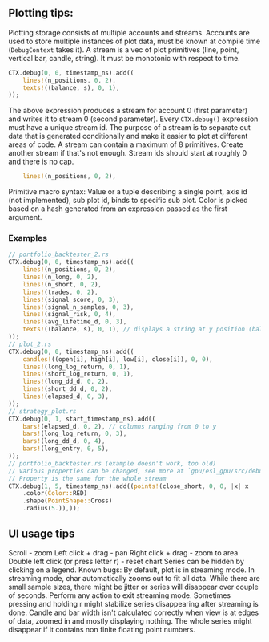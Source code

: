 ## Plotting tips:
Plotting storage consists of multiple accounts and streams. Accounts are used to store multiple instances of plot data, must be known at compile time (`DebugContext` takes it). 
A stream is a vec of plot primitives (line, point, vertical bar, candle, string). It must be monotonic with respect to time.
```Rust
CTX.debug(0, 0, timestamp_ns).add((
    lines!(n_positions, 0, 2),
    texts!((balance, s), 0, 1),
));
```
The above expression produces a stream for account 0 (first parameter) and writes it to stream 0 (second parameter). Every `CTX.debug()` expression must have a unique stream id.
The purpose of a stream is to separate out data that is generated conditionally and make it easier to plot at different areas of code. A stream can contain a maximum of 8 primitives. Create another stream if that's not enough.
Stream ids should start at roughly 0 and there is no cap.
```Rust
    lines!(n_positions, 0, 2),
```
Primitive macro syntax:
Value or a tuple describing a single point, axis id (not implemented), sub plot id, binds to specific sub plot.
Color is picked based on a hash generated from an expression passed as the first argument.
### Examples
```Rust
// portfolio_backtester_2.rs
CTX.debug(0, 0, timestamp_ns).add((
    lines!(n_positions, 0, 2),
    lines!(n_long, 0, 2),
    lines!(n_short, 0, 2),
    lines!(trades, 0, 2),
    lines!(signal_score, 0, 3),
    lines!(signal_n_samples, 0, 3),
    lines!(signal_risk, 0, 4),
    lines!(avg_lifetime_d, 0, 3),
    texts!((balance, s), 0, 1), // displays a string at y position (balance)
));
// plot_2.rs
CTX.debug(0, 0, timestamp_ns).add((
    candles!((open[i], high[i], low[i], close[i]), 0, 0),
    lines!(long_log_return, 0, 1),
    lines!(short_log_return, 0, 1),
    lines!(long_dd_d, 0, 2),
    lines!(short_dd_d, 0, 2),
    lines!(elapsed_d, 0, 3),
));
// strategy_plot.rs
CTX.debug(0, 1, start_timestamp_ns).add((
    bars!(elapsed_d, 0, 2), // columns ranging from 0 to y
    bars!(long_log_return, 0, 3),
    bars!(long_dd_d, 0, 4),
    bars!(long_entry, 0, 5),
));
// portfolio_backtester.rs (example doesn't work, too old)
// Various properties can be changed, see more at `gpu/esl_gpu/src/debug.rs:344`
// Property is the same for the whole stream
CTX.debug(1, 5, timestamp_ns).add((points!(close_short, 0, 0, |x| x
    .color(Color::RED)
    .shape(PointShape::Cross)
    .radius(5.)),));
```
## UI usage tips
Scroll - zoom
Left click + drag - pan
Right click + drag - zoom to area
Double left click (or press letter r) - reset chart
Series can be hidden by clicking on a legend.
Known bugs:
By default, plot is in streaming mode. In streaming mode, char automatically zooms out to fit all data. While there are small sample sizes, there might be jitter or series will disappear over couple of seconds. Perform any action to exit streaming mode. Sometimes pressing and holding r might stabilize series disappearing after streaming is done.
Candle and bar width isn't calculated correctly when view is at edges of data, zoomed in and mostly displaying nothing.
The whole series might disappear if it contains non finite floating point numbers.

